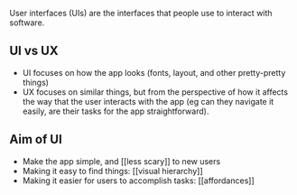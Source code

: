 User interfaces (UIs) are the interfaces that people use to interact with software.

## UI vs UX
- UI focuses on how the app looks (fonts, layout, and other pretty-pretty things)
- UX focuses on similar things, but from the perspective of how it affects the way that the user interacts with the app (eg can they navigate it easily, are their tasks for the app straightforward).

## Aim of UI
- Make the app simple, and [[less scary]] to new users
- Making it easy to find things: [[visual hierarchy]]
- Making it easier for users to accomplish tasks: [[affordances]]